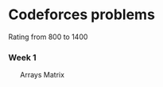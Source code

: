# Codeforces problems
Rating from 800 to 1400
<html>
  <head>
    
  </head>
  <body>
    <h3> Week 1 </h3>
    <ul>
      Arrays
      Matrix
    </ul>
    
    
  </body>
</html>
